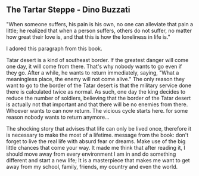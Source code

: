 ## The Tartar Steppe - Dino Buzzati ##

"When someone suffers, his pain is his own, no one can alleviate that pain a little; he realized that when a person suffers, others do not suffer, no matter how great their love is, and that this is how the loneliness in life is."

I adored this paragraph from this book.

Tatar desert is a kind of southeast border. If the greatest danger will come one day, it will come from there. That's why nobody wants to go even if they go. After a while, he wants to return immediately, saying, "What a meaningless place, the enemy will not come alive." The only reason they want to go to the border of the Tatar desert is that the military service done there is calculated twice as normal. As such, one day the king decides to reduce the number of soldiers, believing that the border of the Tatar desert is actually not that important and that there will be no enemies from there. Whoever wants to can now return. The vicious cycle starts here. for some reason nobody wants to return anymore...

The shocking story that advises that life can only be lived once, therefore it is necessary to make the most of a lifetime. message from the book: don't forget to live the real life with absurd fear or dreams. Make use of the big little chances that come your way. It made me think that after reading it, I should move away from every environment I am in and do something different and start a new life; It is a masterpiece that makes me want to get away from my school, family, friends, my country and even the world.